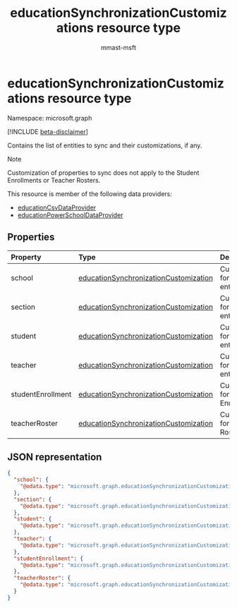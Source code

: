 ﻿---
title: "educationSynchronizationCustomizations resource type"
description: "Contains the list of entities to sync and their customizations, if any."
localization_priority: Normal
author: "mmast-msft"
ms.prod: "education"
doc_type: resourcePageType
---

# educationSynchronizationCustomizations resource type

Namespace: microsoft.graph

[!INCLUDE [beta-disclaimer](../../includes/beta-disclaimer.md)]

Contains the list of entities to sync and their customizations, if any.

> [!NOTE]
> Customization of properties to sync does not apply to the Student Enrollments or  Teacher Rosters.

This resource is member of the following data providers:

- [educationCsvDataProvider](educationcsvdataprovider.md)
- [educationPowerSchoolDataProvider](educationpowerschooldataprovider.md)

## Properties

| Property          | Type                                    | Description                             |
| :---------------- | :-------------------------------------- | :-------------------------------------- |
| school            | [educationSynchronizationCustomization] | Customizations for School entities.     |
| section           | [educationSynchronizationCustomization] | Customizations for Section entities.    |
| student           | [educationSynchronizationCustomization] | Customizations for Student entities.    |
| teacher           | [educationSynchronizationCustomization] | Customizations for Teacher entities.    |
| studentEnrollment | [educationSynchronizationCustomization] | Customizations for Student Enrollments. |
| teacherRoster     | [educationSynchronizationCustomization] | Customizations for Teacher Rosters.     |

[educationsynchronizationcustomization]: educationsynchronizationcustomization.md

## JSON representation

<!-- {
  "blockType": "resource",
  "optionalProperties": [

  ],
  "@odata.type": "microsoft.graph.educationSynchronizationCustomizations"
}-->

```json
{
  "school": {
    "@odata.type": "microsoft.graph.educationSynchronizationCustomization"
  },
  "section": {
    "@odata.type": "microsoft.graph.educationSynchronizationCustomization"
  },
  "student": {
    "@odata.type": "microsoft.graph.educationSynchronizationCustomization"
  },
  "teacher": {
    "@odata.type": "microsoft.graph.educationSynchronizationCustomization"
  },
  "studentEnrollment": {
    "@odata.type": "microsoft.graph.educationSynchronizationCustomization"
  },
  "teacherRoster": {
    "@odata.type": "microsoft.graph.educationSynchronizationCustomization"
  }
}
```
